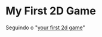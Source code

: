 # My First 2D Game

Seguindo o "[your first 2d game](https://docs.godotengine.org/en/stable/getting_started/first_2d_game/index.html)"

